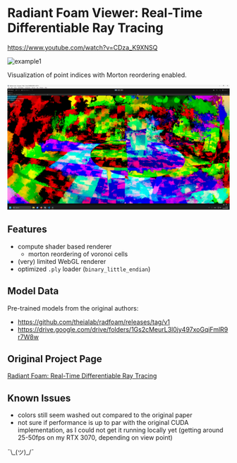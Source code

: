 # Radiant Foam Viewer: Real-Time Differentiable Ray Tracing

https://www.youtube.com/watch?v=CDza_K9XNSQ

![example1](./imgs/scene1.png)

Visualization of point indices with Morton reordering enabled.

![morton](./imgs/scene1_morton.png)

## Features

- compute shader based renderer
  - morton reordering of voronoi cells
- (very) limited WebGL renderer
- optimized `.ply` loader (`binary_little_endian`)

## Model Data

Pre-trained models from the original authors:

- https://github.com/theialab/radfoam/releases/tag/v1
- https://drive.google.com/drive/folders/1Gs2cMeurL3l0jy497xoGqiFmlR9r7W8w

## Original Project Page

[Radiant Foam: Real-Time Differentiable Ray Tracing](https://radfoam.github.io/)

## Known Issues

- colors still seem washed out compared to the original paper
- not sure if performance is up to par with the original CUDA implementation, as I could not get it running locally yet (getting around 25-50fps on my RTX 3070, depending on view point)

¯\\\_(ツ)\_/¯
